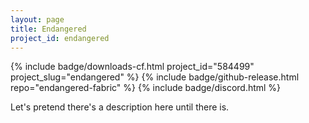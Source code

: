 ```yaml
---
layout: page
title: Endangered
project_id: endangered
---
```


<p>
  {% include badge/downloads-cf.html project_id="584499" project_slug="endangered" %}
  {% include badge/github-release.html repo="endangered-fabric" %}
  {% include badge/discord.html %}
</p>

Let's pretend there's a description here until there is.

<div class="gallery">
  <!-- -->
</div>
